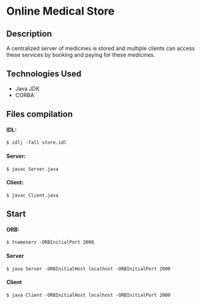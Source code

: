 # Online Medical Store
## Description  
A centralized server of medicines is stored and multiple clients can access these services by booking and paying for these medicines.

## Technologies Used
* Java JDK
* CORBA

## Files compilation
#### IDL:
`
$ idlj -fall store.idl
`

#### Server:
`$ javac Server.java`
#### Client:
`$ javac Client.java`

## Start
#### ORB:
`$ tnameserv -ORBInitialPort 2000`

#### Server
`$ java Server -ORBInitialHost localhost -ORBInitialPort 2000`

#### Client
`$ java Client -ORBInitialHost localhost -ORBInitialPort 2000`



